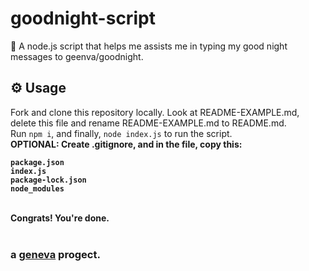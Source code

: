 # goodnight-script
🤖 A node.js script that helps me assists me in typing my good night messages to geenva/goodnight.

## ⚙️ Usage
Fork and clone this repository locally. Look at README-EXAMPLE.md, delete this file and rename README-EXAMPLE.md to README.md.<br>
Run `npm i`, and finally, `node index.js` to run the script.<br>
<b>OPTIONAL: Create .gitignore, and in the file, copy this:
```
package.json
index.js
package-lock.json
node_modules
```
<br>
Congrats! You're done.<br><br>
<h3>a <a href="https://marcuscodes.me" alt="link">geneva</a> progect.</h3>
